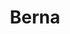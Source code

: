 ---
title: Berna
date: 
draft: false

# descripcion
description : Argo colgante de plata

materials: Plata 925

color: Plateado

dimensions: 2cm (largo) - dije 1cm

code: 01-01-0310

type: "Aros"

categories: []

price: $1.820,00

price_eftvo: $1.542,50

# Images
# first image will be shown in the product page
images:
  # - image: "images/path_to_image"
  # La ubicacion de las imagenes es imagenes/Aros/Aros.Colgantes/01-01-0310-berna
  - image: "./images/aros/colgantes/01-01-0310-corazon-chico_a.JPG"
  - image: "./images/aros/colgantes/01-01-0310-corazon-chico_b.JPG"
---